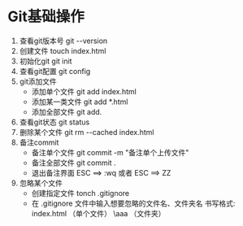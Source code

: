 # Git基础操作

1. 查看git版本号   git --version
2. 创建文件        touch index.html
3. 初始化git       git init
4. 查看git配置     git config
5. git添加文件 
   * 添加单个文件   git add index.html
   * 添加某一类文件 git add *.html
   * 添加全部文件   git add.
6. 查看git状态     git status
7. 删除某个文件    git rm --cached index.html
8. 备注commit 
   * 备注单个文件   git commit -m "备注单个上传文件"
   * 备注全部文件   git commit .
   * 退出备注界面   ESC ==> :wq   或者  ESC ==> ZZ			 
9. 忽略某个文件
   * 创建指定文件     tonch .gitignore
   * 在 .gitignore 文件中输入想要忽略的文件名、文件夹名
     书写格式:
	 index.html  （单个文件）
	 \aaa        （文件夹）
		  
		 
		 
